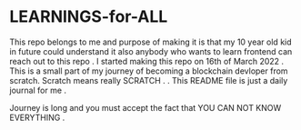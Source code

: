 # LEARNINGS-for-ALL
This repo belongs to me and purpose of making it is that my 10 year old kid in future could understand it also anybody who wants to learn frontend can reach out to this repo  . 
I started making this repo on 16th of March 2022 . This is a small part of my journey of becoming a blockchain devloper from scratch. Scratch means really SCRATCH .
. This README file is just a daily journal for me .

Journey is long  and you must accept the fact that YOU CAN NOT KNOW EVERYTHING . 
